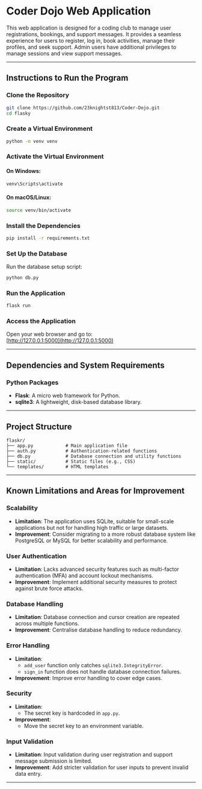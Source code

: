 # Coder Dojo Web Application  

This web application is designed for a coding club to manage user registrations, bookings, and support messages. It provides a seamless experience for users to register, log in, book activities, manage their profiles, and seek support. Admin users have additional privileges to manage sessions and view support messages.  

---

## Instructions to Run the Program  

### Clone the Repository  
```bash
git clone https://github.com/23knightst813/Coder-Dojo.git
cd flasky
```  

### Create a Virtual Environment  
```bash
python -m venv venv
```  

### Activate the Virtual Environment  
#### On Windows:  
```bash
venv\Scripts\activate
```  
#### On macOS/Linux:  
```bash
source venv/bin/activate
```  

### Install the Dependencies  
```bash
pip install -r requirements.txt
```  

### Set Up the Database  
Run the database setup script:  
```bash
python db.py
```  

### Run the Application  
```bash
flask run
```  

### Access the Application  
Open your web browser and go to:  
[http://127.0.0.1:5000](http://127.0.0.1:5000)  

---

## Dependencies and System Requirements  

### Python Packages  
- **Flask**: A micro web framework for Python.  
- **sqlite3**: A lightweight, disk-based database library.  

---

## Project Structure  
```
flaskr/  
├── app.py            # Main application file  
├── auth.py           # Authentication-related functions  
├── db.py             # Database connection and utility functions  
├── static/           # Static files (e.g., CSS)  
└── templates/        # HTML templates  
```  

---

## Known Limitations and Areas for Improvement  

### Scalability  
- **Limitation**: The application uses SQLite, suitable for small-scale applications but not for handling high traffic or large datasets.  
- **Improvement**: Consider migrating to a more robust database system like PostgreSQL or MySQL for better scalability and performance.  

### User Authentication  
- **Limitation**: Lacks advanced security features such as multi-factor authentication (MFA) and account lockout mechanisms.  
- **Improvement**: Implement additional security measures to protect against brute force attacks.  

### Database Handling  
- **Limitation**: Database connection and cursor creation are repeated across multiple functions.  
- **Improvement**: Centralise database handling to reduce redundancy.  

### Error Handling  
- **Limitation**:  
  - `add_user` function only catches `sqlite3.IntegrityError`.  
  - `sign_in` function does not handle database connection failures.  
- **Improvement**: Improve error handling to cover edge cases.  

### Security  
- **Limitation**:  
  - The secret key is hardcoded in `app.py`.  
- **Improvement**:  
  - Move the secret key to an environment variable.  

### Input Validation  
- **Limitation**: Input validation during user registration and support message submission is limited.  
- **Improvement**: Add stricter validation for user inputs to prevent invalid data entry.  

---